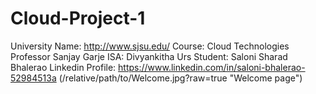 # Cloud-Project-1
University Name: http://www.sjsu.edu/
Course: Cloud Technologies
Professor Sanjay Garje
ISA: Divyankitha Urs
Student: Saloni Sharad Bhalerao 
Linkedin Profile: https://www.linkedin.com/in/saloni-bhalerao-52984513a
(/relative/path/to/Welcome.jpg?raw=true "Welcome page")
